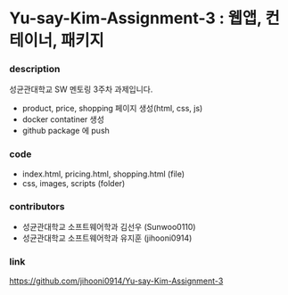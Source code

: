 # Yu-say-Kim-Assignment-3 : 웹앱, 컨테이너, 패키지

### description
성균관대학교 SW 멘토링 3주차 과제입니다.
- product, price, shopping 페이지 생성(html, css, js)
- docker contatiner 생성
- github package 에 push

### code
- index.html, pricing.html, shopping.html (file)
- css, images, scripts (folder)

### contributors
- 성균관대학교 소프트웨어학과 김선우 (Sunwoo0110)
- 성균관대학교 소프트웨어학과 유지훈 (jihooni0914)

### link
https://github.com/jihooni0914/Yu-say-Kim-Assignment-3
